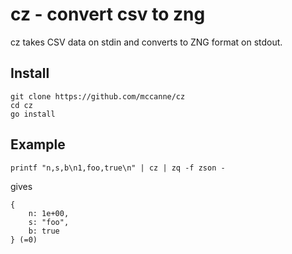 # cz - convert csv to zng

cz takes CSV data on stdin and converts to ZNG format on stdout.

## Install

```
git clone https://github.com/mccanne/cz
cd cz
go install
```

## Example

```
printf "n,s,b\n1,foo,true\n" | cz | zq -f zson -
```
gives
```
{
    n: 1e+00,
    s: "foo",
    b: true
} (=0)
```
